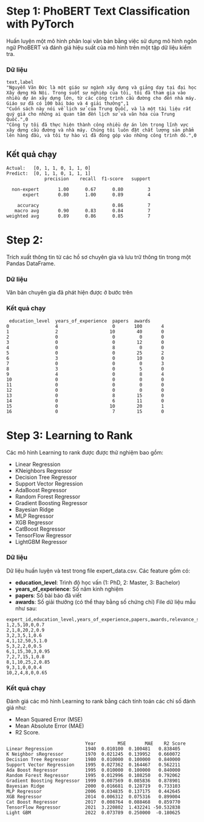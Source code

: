 # Step 1: PhoBERT Text Classification with PyTorch
Huấn luyện một mô hình phân loại văn bản bằng việc sử dụng mô hình ngôn ngữ PhoBERT và đánh giá hiệu suất của mô hình trên một tập dữ liệu kiểm tra.
### Dữ liệu
```csv
text,label
"Nguyễn Văn Đức là một giáo sư ngành xây dựng và giảng dạy tại đại học Xây dựng Hà Nội. Trong suốt sự nghiệp của tôi, tôi đã tham gia vào nhiều dự án xây dựng lớn, từ các công trình cầu đường cho đến nhà máy. Giáo sư đã có 100 bài báo và 4 giải thưởng",1
"Cuốn sách này nói về lịch sử của Trung Quốc, và là một tài liệu rất quý giá cho những ai quan tâm đến lịch sử và văn hóa của Trung Quốc.",0
"Công ty tôi đã thực hiện thành công nhiều dự án lớn trong lĩnh vực xây dựng cầu đường và nhà máy. Chúng tôi luôn đặt chất lượng sản phẩm lên hàng đầu, và tôi tự hào vì đã đóng góp vào những công trình đó.",0
```

## Kết quả chạy
```
Actual:   [0, 1, 1, 0, 1, 1, 0]
Predict:  [0, 1, 1, 0, 1, 1, 1]
              precision    recall  f1-score   support

  non-expert       1.00      0.67      0.80         3
      expert       0.80      1.00      0.89         4

    accuracy                           0.86         7
   macro avg       0.90      0.83      0.84         7
weighted avg       0.89      0.86      0.85         7
```
# Step 2:
Trích xuất thông tin từ các hồ sơ chuyên gia và lưu trữ thông tin trong một Pandas DataFrame.
### Dữ liệu
Văn bản chuyên gia đã phát hiện được ở bước trên
### Kết quả chạy
```commandline
 education_level  years_of_experience  papers  awards
0                 4                    0       100       4
1                 2                   10        40       0
2                 0                    0         0       0
3                 0                    0        12       0
4                 0                    8         0       0
5                 0                    0        25       2
6                 3                    0        10       0
7                 0                    0         0       3
8                 3                    0         5       0
9                 4                    0         8       4
10                0                    0         0       0
11                0                    0         0       0
12                0                    0         0       0
13                0                    8        15       0
14                0                    6        11       0
15                0                   10        20       1
16                0                    7        15       0
```
# Step 3: Learning to Rank
Các mô hình Learning to rank được được thử nghiệm bao gồm:
- Linear Regression
- KNeighbors Regressor
- Decision Tree Regressor
- Support Vector Regression
- AdaBoost Regressor
- Random Forest Regressor
- Gradient Boosting Regressor
- Bayesian Ridge
- MLP Regressor
- XGB Regressor
- CatBoost Regressor
- TensorFlow Regressor
- LightGBM Regressor

### Dữ liệu
Dữ liệu huấn luyện và test trong file expert_data.csv. Các feature gồm có:
- **education_level**: Trình độ học vấn (1: PhD, 2: Master, 3: Bachelor)
- **years_of_experience**: Số năm kinh nghiệm
- **papers**: Số bài báo đã viết
- **awards**: Số giải thưởng (có thể thay bằng số chứng chỉ)
File dữ liệu mẫu như sau:
```data
expert_id,education_level,years_of_experience,papers,awards,relevance_score
1,2,5,10,0,0.7
2,1,8,20,2,0.9
3,2,3,5,1,0.6
4,1,12,50,5,1.0
5,3,2,2,0,0.5
6,1,15,30,3,0.95
7,2,7,15,1,0.8
8,1,10,25,2,0.85
9,3,1,0,0,0.4
10,2,4,8,0,0.65

```
### Kết quả chạy
Đánh giá các mô hình Learning to rank bằng cách tính toán các chỉ số đánh giá như: 
- Mean Squared Error (MSE)
- Mean Absolute Error (MAE)
- R2 Score.
```
                             Year        MSE       MAE    R2 Score
Linear Regression            1940  0.010100  0.100481   0.838405
K Neighbor sRegressor        1970  0.021245  0.139952   0.660072
Decision Tree Regressor      1980  0.010000  0.100000   0.840000
Support Vector Regression    1995  0.027362  0.164467   0.562211
Ada Boost Regressor          1995  0.010000  0.100000   0.840000
Random Forest Regressor      1995  0.012996  0.108250   0.792062
Gradient Boosting Regressor  1999  0.007569  0.085836   0.878901
Bayesian Ridge               2000  0.016681  0.128719   0.733103
MLP Regressor                2006  0.034835  0.137175   0.442645
XGB Regressor                2014  0.006312  0.075316   0.899004
Cat Boost Regressor          2017  0.008764  0.088468   0.859770
TensorFlow Regressor         2021  3.220802  1.432241 -50.532838
Light GBM                    2022  0.073789  0.250000  -0.180625
```